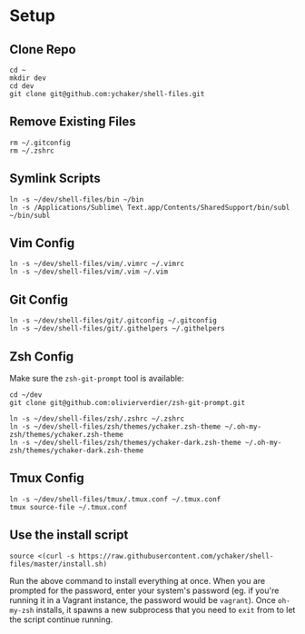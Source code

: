 # Setup

## Clone Repo

```
cd ~
mkdir dev
cd dev
git clone git@github.com:ychaker/shell-files.git
```

## Remove Existing Files

```
rm ~/.gitconfig
rm ~/.zshrc
```

## Symlink Scripts

```
ln -s ~/dev/shell-files/bin ~/bin
ln -s /Applications/Sublime\ Text.app/Contents/SharedSupport/bin/subl ~/bin/subl
```

## Vim Config

```
ln -s ~/dev/shell-files/vim/.vimrc ~/.vimrc
ln -s ~/dev/shell-files/vim/.vim ~/.vim
```

## Git Config

```
ln -s ~/dev/shell-files/git/.gitconfig ~/.gitconfig
ln -s ~/dev/shell-files/git/.githelpers ~/.githelpers
```

## Zsh Config

Make sure the `zsh-git-prompt` tool is available:

```
cd ~/dev
git clone git@github.com:olivierverdier/zsh-git-prompt.git
```

```
ln -s ~/dev/shell-files/zsh/.zshrc ~/.zshrc
ln -s ~/dev/shell-files/zsh/themes/ychaker.zsh-theme ~/.oh-my-zsh/themes/ychaker.zsh-theme
ln -s ~/dev/shell-files/zsh/themes/ychaker-dark.zsh-theme ~/.oh-my-zsh/themes/ychaker-dark.zsh-theme
```

## Tmux Config

```
ln -s ~/dev/shell-files/tmux/.tmux.conf ~/.tmux.conf
tmux source-file ~/.tmux.conf
```

## Use the install script

```
source <(curl -s https://raw.githubusercontent.com/ychaker/shell-files/master/install.sh)
```

Run the above command to install everything at once.
When you are prompted for the password, enter your system's password (eg. if you're running it in a Vagrant instance, the password would be `vagrant`).
Once `oh-my-zsh` installs, it spawns a new subprocess that you need to `exit` from to let the script continue running.
